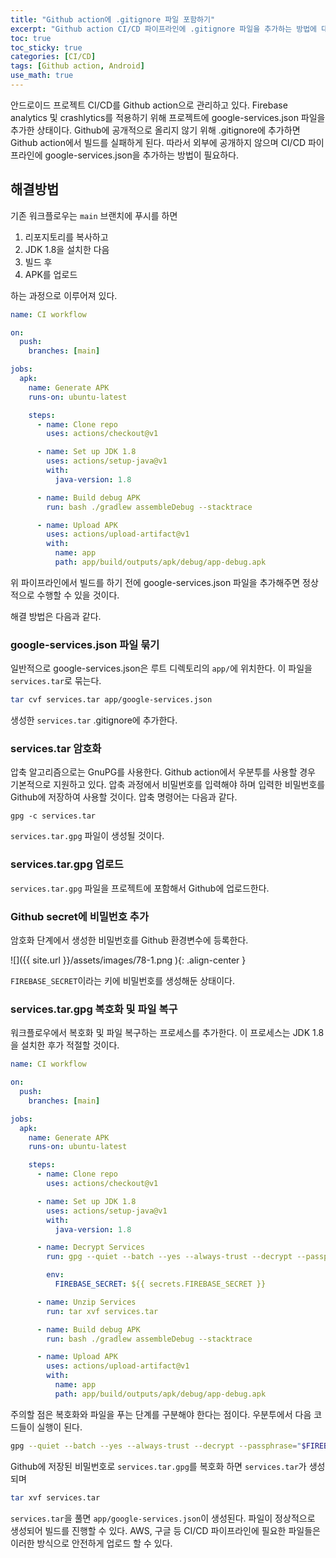 ```yaml
---
title: "Github action에 .gitignore 파일 포함하기"
excerpt: "Github action CI/CD 파이프라인에 .gitignore 파일을 추가하는 방법에 대한 정리"
toc: true
toc_sticky: true
categories: [CI/CD]
tags: [Github action, Android]
use_math: true
---
```


안드로이드 프로젝트 CI/CD를 Github action으로 관리하고 있다. Firebase analytics 및 crashlytics를 적용하기 위해 프로젝트에 google-services.json 파일을 추가한 상태이다. Github에 공개적으로 올리지 않기 위해 .gitignore에 추가하면 Github action에서 빌드를 실패하게 된다. 따라서 외부에 공개하지 않으며 CI/CD 파이프라인에 google-services.json을 추가하는 방법이 필요하다.

## 해결방법

기존 워크플로우는 `main` 브랜치에 푸시를 하면

1. 리포지토리를 복사하고
2. JDK 1.8을 설치한 다음
3. 빌드 후
4. APK를 업로드

하는 과정으로 이루어져 있다.

```yml
name: CI workflow

on:
  push:
    branches: [main]

jobs:
  apk:
    name: Generate APK
    runs-on: ubuntu-latest

    steps:
      - name: Clone repo
        uses: actions/checkout@v1

      - name: Set up JDK 1.8
        uses: actions/setup-java@v1
        with:
          java-version: 1.8

      - name: Build debug APK
        run: bash ./gradlew assembleDebug --stacktrace

      - name: Upload APK
        uses: actions/upload-artifact@v1
        with:
          name: app
          path: app/build/outputs/apk/debug/app-debug.apk
```

위 파이프라인에서 빌드를 하기 전에 google-services.json 파일을 추가해주면 정상적으로 수행할 수 있을 것이다.

해결 방법은 다음과 같다.

### google-services.json 파일 묶기

일반적으로 google-services.json은 루트 디렉토리의 `app/`에 위치한다. 이 파일을 `services.tar`로 묶는다.

```bash
tar cvf services.tar app/google-services.json
```

생성한 `services.tar` .gitignore에 추가한다.

### services.tar 암호화

압축 알고리즘으로는 GnuPG를 사용한다. Github action에서 우분투를 사용할 경우 기본적으로 지원하고 있다. 압축 과정에서 비밀번호를 입력해야 하며 입력한 비밀번호를 Github에 저장하여 사용할 것이다. 압축 명령어는 다음과 같다.

```
gpg -c services.tar
```

`services.tar.gpg` 파일이 생성될 것이다.

### services.tar.gpg 업로드

`services.tar.gpg` 파일을 프로젝트에 포함해서 Github에 업로드한다.

### Github secret에 비밀번호 추가

암호화 단계에서 생성한 비밀번호를 Github 환경변수에 등록한다.

![]({{ site.url }}/assets/images/78-1.png ){: .align-center }

`FIREBASE_SECRET`이라는 키에 비밀번호를 생성해둔 상태이다.

### services.tar.gpg 복호화 및 파일 복구

워크플로우에서 복호화 및 파일 복구하는 프로세스를 추가한다. 이 프로세스는 JDK 1.8을 설치한 후가 적절할 것이다.

```yml
name: CI workflow

on:
  push:
    branches: [main]

jobs:
  apk:
    name: Generate APK
    runs-on: ubuntu-latest

    steps:
      - name: Clone repo
        uses: actions/checkout@v1

      - name: Set up JDK 1.8
        uses: actions/setup-java@v1
        with:
          java-version: 1.8

      - name: Decrypt Services
        run: gpg --quiet --batch --yes --always-trust --decrypt --passphrase="$FIREBASE_SECRET" --output services.tar services.tar.gpg

        env:
          FIREBASE_SECRET: ${{ secrets.FIREBASE_SECRET }}

      - name: Unzip Services
        run: tar xvf services.tar

      - name: Build debug APK
        run: bash ./gradlew assembleDebug --stacktrace

      - name: Upload APK
        uses: actions/upload-artifact@v1
        with:
          name: app
          path: app/build/outputs/apk/debug/app-debug.apk
```

주의할 점은 복호화와 파일을 푸는 단계를 구분해야 한다는 점이다. 우분투에서 다음 코드들이 실행이 된다.

```bash
gpg --quiet --batch --yes --always-trust --decrypt --passphrase="$FIREBASE_SECRET" --output services.tar services.tar.gpg
```

Github에 저장된 비밀번호로 `services.tar.gpg`를 복호화 하면 `services.tar`가 생성되며

```bash
tar xvf services.tar
```

`services.tar`을 풀면 `app/google-services.json`이 생성된다. 파일이 정상적으로 생성되어 빌드를 진행할 수 있다. AWS, 구글 등 CI/CD 파이프라인에 필요한 파일들은 이러한 방식으로 안전하게 업로드 할 수 있다.

<br><br>
